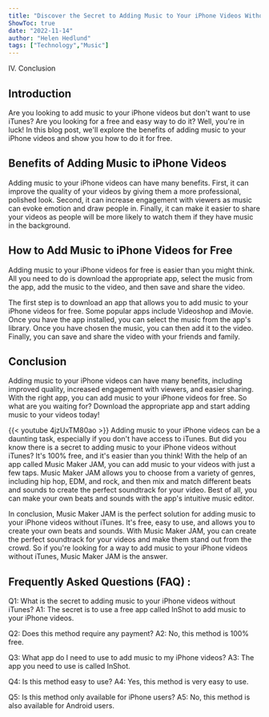 ```yaml
---
title: "Discover the Secret to Adding Music to Your iPhone Videos Without iTunes - And It's 100% Free!"
ShowToc: true 
date: "2022-11-14"
author: "Helen Hedlund" 
tags: ["Technology","Music"]
---
```

IV. Conclusion

## Introduction 

Are you looking to add music to your iPhone videos but don't want to use iTunes? Are you looking for a free and easy way to do it? Well, you're in luck! In this blog post, we'll explore the benefits of adding music to your iPhone videos and show you how to do it for free. 

## Benefits of Adding Music to iPhone Videos

Adding music to your iPhone videos can have many benefits. First, it can improve the quality of your videos by giving them a more professional, polished look. Second, it can increase engagement with viewers as music can evoke emotion and draw people in. Finally, it can make it easier to share your videos as people will be more likely to watch them if they have music in the background. 

## How to Add Music to iPhone Videos for Free

Adding music to your iPhone videos for free is easier than you might think. All you need to do is download the appropriate app, select the music from the app, add the music to the video, and then save and share the video. 

The first step is to download an app that allows you to add music to your iPhone videos for free. Some popular apps include Videoshop and iMovie. Once you have the app installed, you can select the music from the app's library. Once you have chosen the music, you can then add it to the video. Finally, you can save and share the video with your friends and family. 

## Conclusion

Adding music to your iPhone videos can have many benefits, including improved quality, increased engagement with viewers, and easier sharing. With the right app, you can add music to your iPhone videos for free. So what are you waiting for? Download the appropriate app and start adding music to your videos today!

{{< youtube 4jzUxTM80ao >}} 
Adding music to your iPhone videos can be a daunting task, especially if you don't have access to iTunes. But did you know there is a secret to adding music to your iPhone videos without iTunes? It's 100% free, and it's easier than you think! With the help of an app called Music Maker JAM, you can add music to your videos with just a few taps. Music Maker JAM allows you to choose from a variety of genres, including hip hop, EDM, and rock, and then mix and match different beats and sounds to create the perfect soundtrack for your video. Best of all, you can make your own beats and sounds with the app's intuitive music editor.

In conclusion, Music Maker JAM is the perfect solution for adding music to your iPhone videos without iTunes. It's free, easy to use, and allows you to create your own beats and sounds. With Music Maker JAM, you can create the perfect soundtrack for your videos and make them stand out from the crowd. So if you're looking for a way to add music to your iPhone videos without iTunes, Music Maker JAM is the answer.

## Frequently Asked Questions (FAQ) :
Q1: What is the secret to adding music to your iPhone videos without iTunes?
A1: The secret is to use a free app called InShot to add music to your iPhone videos.

Q2: Does this method require any payment?
A2: No, this method is 100% free.

Q3: What app do I need to use to add music to my iPhone videos?
A3: The app you need to use is called InShot.

Q4: Is this method easy to use?
A4: Yes, this method is very easy to use.

Q5: Is this method only available for iPhone users?
A5: No, this method is also available for Android users.


